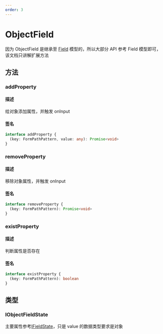 ```yaml
---
order: 3
---
```


# ObjectField

因为 ObjectField 是继承至 [Field](/api/models/field) 模型的，所以大部分 API 参考 Field 模型即可，该文档只讲解扩展方法

## 方法

### addProperty

#### 描述

给对象添加属性，并触发 onInput

#### 签名

```ts
interface addProperty {
  (key: FormPathPattern, value: any): Promise<void>
}
```

### removeProperty

#### 描述

移除对象属性，并触发 onInput

#### 签名

```ts
interface removeProperty {
  (key: FormPathPattern): Promise<void>
}
```

### existProperty

#### 描述

判断属性是否存在

#### 签名

```ts
interface existProperty {
  (key: FormPathPattern): boolean
}
```

## 类型

### IObjectFieldState

主要属性参考[IFieldState](/api/models/field#ifieldstate)，只是 value 的数据类型要求是对象

